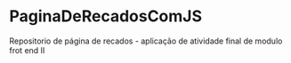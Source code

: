# PaginaDeRecadosComJS
Repositorio de página de recados - aplicação de atividade final de modulo frot end II
